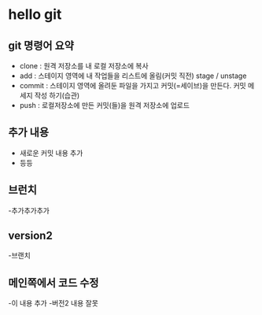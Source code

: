 # hello git

## git 명령어 요약

- clone : 원격 저장소를 내 로컬 저장소에 복사
- add : 스테이지 영역에 내 작업들을 리스트에 올림(커밋 직전) stage / unstage
- commit : 스테이지 영역에 올려둔 파일을 가지고 커밋(=세이브)을 만든다. 커밋 메세지 작성 하기(습관)
- push : 로컬저장소에 만든 커밋(들)을 원격 저장소에 업로드


## 추가 내용
- 새로운 커밋 내용 추가
- 등등

## 브런치 
-추가추가추가

## version2
-브랜치

## 메인쪽에서 코드 수정
-이 내용 추가
-버전2 내용 잘못